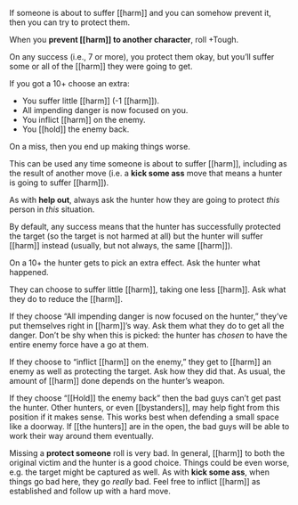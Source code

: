 
If someone is about to suffer [[harm]] and you can somehow prevent it, then you can try to protect them.

When you **prevent [[harm]] to another character**, roll +Tough.

On any success (i.e., 7 or more), you protect them okay, but you’ll suffer some or all of the [[harm]] they were going to get.

If you got a 10+ choose an extra:

- You suffer little [[harm]] (-1 [[harm]]).
- All impending danger is now focused on you.
- You inflict [[harm]] on the enemy.
- You [[hold]] the enemy back.

On a miss, then you end up making things worse.


This can be used any time someone is about to suffer [[harm]], including as the result of another move (i.e. a **kick some ass** move that means a hunter is going to suffer [[harm]]).

As with **help out**, always ask the hunter how they are going to protect *this* person in *this* situation.

By default, any success means that the hunter has successfully protected the target (so the target is not harmed at all) but the hunter will suffer [[harm]] instead (usually, but not always, the same [[harm]]).

On a 10+ the hunter gets to pick an extra effect. Ask the hunter what happened.

They can choose to suffer little [[harm]], taking one less [[harm]]. Ask what they do to reduce the [[harm]].

If they choose “All impending danger is now focused on the hunter,” they’ve put themselves right in [[harm]]’s way. Ask them what they do to get all the danger. Don’t be shy when this is picked: the hunter has *chosen* to have the entire enemy force have a go at them.

If they choose to “inflict [[harm]] on the enemy,” they get to [[harm]] an enemy as well as protecting the target. Ask how they did that. As usual, the amount of [[harm]] done depends on the hunter’s weapon.

If they choose “[[Hold]] the enemy back” then the bad guys can’t get past the hunter. Other hunters, or even [[bystanders]], may help fight from this position if it makes sense. This works best when defending a small space like a doorway. If [[the hunters]] are in the open, the bad guys will be able to work their way around them eventually.

Missing a **protect someone** roll is very bad. In general, [[harm]] to both the original victim and the hunter is a good choice. Things could be even worse, e.g. the target might be captured as well. As with **kick some ass**, when things go bad here, they go *really* bad. Feel free to inflict [[harm]] as established and follow up with a hard move.
